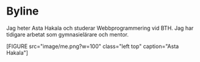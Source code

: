 Byline
=========

Jag heter Asta Hakala och studerar Webbprogrammering vid BTH. Jag har tidigare
arbetat som gymnasielärare och mentor.

[FIGURE src="image/me.png?w=100" class="left top" caption="Asta Hakala"]
